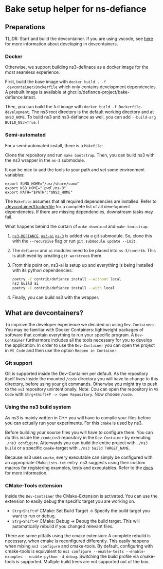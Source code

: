 # Bake setup helper for ns-defiance

## Preparations

TL;DR: Start and build the devcontainer. If you are using vscode, see [here](https://code.visualstudio.com/docs/devcontainers/containers) for more information about developing in devcontainers.

### Docker

Otherwise, we support building ns3-definace as a docker image for the most seamless experience.

First, build the base image with `docker build . -f .devcontainer/Dockerfile` which only contains development dependencies.
A prebuilt image is available at ghcr.io/defiance-project/bake-defiance:latest.

Then, you can build the full image with `docker build -f Dockerfile-development`. The ns3 root directory is the default working directory and at `$NS3_HOME`. To build ns3 and ns3-defiance as well, you can add `--build-arg BUILD_NS3=True`.
i

### Semi-automated

For a semi-automated install, there is a `Makefile`:

Clone the repository and run `make bootstrap`. Then, you can build ns3 with the ns3 wrapper in the `ns-3` submodule.

It can be nice to add the tools to your path and set some environment variables:

```shell
export SUMO_HOME="/usr/share/sumo"
export NS3_HOME="`pwd`/ns-3"
export PATH="$PATH":"$NS3_HOME"
```

The `Makefile` assumes that all required dependencies are installed. Refer to [.devcontainer/Dockerfile](.devcontainer/Dockerfile) for a complete list of all development dependencies. If there are missing dependencies, downstream tasks may fail.

What happens behind the curtain of `make download` and `make bootstrap`:

1. [`ns3-DEFIANCE`](https://github.com/DEFIANCE-project/ns3-DEFIANCE), [`ns3-ai`](https://github.com/DEFIANCE-project/ns3-ai) [`ns-3`](https://gitlab.com/nsnam/ns-3-dev/)  is added via a git submodule. So, clone this with the `--recursive` flag or run `git submodule update --init`.

1. The `defiance` and `ai` modules need to be placed into `ns-3/contrib`. This is atchieved by creating `git worktree`s there.

1. From this point on, ns3-ai is setup up and everything is being installed with its python dependencies:

    ```bash
    poetry -C contrib/defiance install --without local
    ns3 build ai
    poetry -C contrib/defiance install --with local
    ```

1. Finally, you can build ns3 with the wrapper.

## What are devcontainers?

To improve the developer experience we decided on using `Dev-Containers`. You may be familiar with Docker Containers: lightweight packages of software that contain everything to run your specific program. A `Dev-Container` furthermore includes all the tools necessary for you to develop the application. In order to use the `Dev-Container` you can open the project in `VS Code` and then use the option `Reopen in Container`.

### Git support

Git is supported inside the Dev-Container per default. As the repository itself lives inside the mounted `/code` directory you will have to change to this directory, before using your git commands. Otherwise you might try to push to the `ns3` repository unintentionally.
Note: Cou can open the repository in `VS Code` with `Strg+Shift+P -> Open Repository`. Now choose `/code`.

### Using the ns3 build system

As ns3 is mainly written in C++ you will have to compile your files before you can actually run your experiments. For this `cmake` is used by ns3.

Before building your source files you will have to configure them. You can do this inside the `/code/ns3` repository in the `Dev-Container` by executing `./ns3 configure`.
Afterwards you can build the entire project with `./ns3 build` or a specific `cmake`-target with `./ns3 build TARGET_NAME`.

Because ns3 uses `cmake`, every executable can simply be configured with an appropriate `CMakeLists.txt` entry. ns3 suggests using their custom macros for registering examples, tests and executables. Refer to the [docs](https://www.nsnam.org/docs/manual/html/working-with-cmake.html#executable-macros) for more information.

### CMake-Tools extension

Inside the `Dev-Container` the CMake-Extension is activated. You can use the extension to easily debug the specific target you are working on.

- `Strg+Shift+P` CMake: Set Build Target -> Specify the build target you want to run or debug.
- `Strg+Shift+P` CMake: Debug -> Debug the build target. This will automatically rebuild if you changed relevant files.

There are some pitfalls using the cmake extension: A complete rebuild is necessary, when cmake is reconfigured differently. This easily happens when mixing `ns3 configure` and cmake-tools. By default, configuring with cmake-tools is equivalent to `ns3 configure --enable-tests --enable-examples --enable-python -d debug`. Switching the build profile via cmake-tools is supported. Multiple build trees are not supported out of the box.
